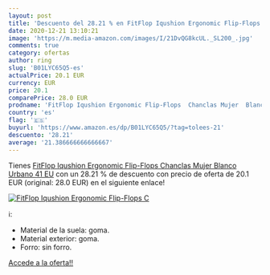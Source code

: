 ```yaml
---
layout: post
title: 'Descuento del 28.21 % en FitFlop Iqushion Ergonomic Flip-Flops  C'
date: 2020-12-21 13:10:21
image: 'https://m.media-amazon.com/images/I/21DvQG8kcUL._SL200_.jpg'
comments: true
category: ofertas
author: ring
slug: 'B01LYC65Q5-es'
actualPrice: 20.1 EUR
currency: EUR
price: 20.1
comparePrice: 28.0 EUR
prodname: 'FitFlop Iqushion Ergonomic Flip-Flops  Chanclas Mujer  Blanco Urbano  41 EU'
country: 'es'
flag: '🇪🇸'
buyurl: 'https://www.amazon.es/dp/B01LYC65Q5/?tag=tolees-21'
descuento: '28.21'
average: '21.386666666666667'
---
```


Tienes [FitFlop Iqushion Ergonomic Flip-Flops  Chanclas Mujer  Blanco Urbano  41 EU](https://www.amazon.es/dp/B01LYC65Q5/?tag=tolees-21) con un 28.21 % de descuento con precio de oferta de 20.1 EUR (original: 28.0 EUR) en el siguiente enlace!

[![FitFlop Iqushion Ergonomic Flip-Flops  C](https://m.media-amazon.com/images/I/21DvQG8kcUL._SL200_.jpg)](https://www.amazon.es/dp/B01LYC65Q5/?tag=tolees-21)

ℹ️:

- Material de la suela: goma.
- Material exterior: goma.
- Forro: sin forro.

[Accede a la oferta!!](https://www.amazon.es/dp/B01LYC65Q5/?tag=tolees-21)
